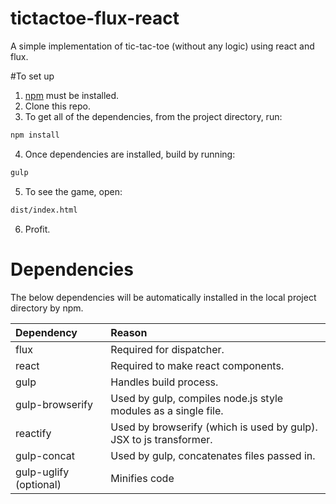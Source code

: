 tictactoe-flux-react
====================

A simple implementation of tic-tac-toe (without any logic) using react and flux.

#To set up
1. [npm](https://www.npmjs.org/) must be installed.
2. Clone this repo.
3. To get all of the dependencies, from the project directory, run:
```sh
npm install
```
4. Once dependencies are installed, build by running:
```sh
gulp
```
5. To see the game, open:
```sh
dist/index.html
```
6. Profit.

# Dependencies
The below dependencies will be automatically installed in the local project directory by npm.

| Dependency             | Reason                                                             |
|:-----------------------|:-------------------------------------------------------------------|
| flux                   | Required for dispatcher.                                           |
| react                  | Required to make react components.                                 |
| gulp                   | Handles build process.                                             |
| gulp-browserify        | Used by gulp, compiles node.js style modules as a single file.     |
| reactify               | Used by browserify (which is used by gulp). JSX to js transformer. |
| gulp-concat            | Used by gulp, concatenates files passed in.                        |
| gulp-uglify (optional) | Minifies code                                                      |
